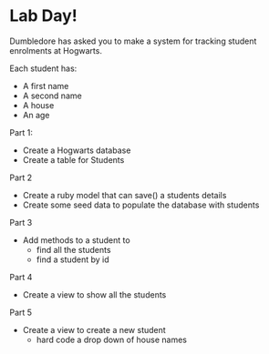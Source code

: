 # Lab Day!

Dumbledore has asked you to make a system for tracking student enrolments at Hogwarts.

Each student has:
- A first name
- A second name
- A house
- An age

Part 1:
 - Create a Hogwarts database
 - Create a table for Students

Part 2
 - Create a ruby model that can save() a students details
 - Create some seed data to populate the database with students

Part 3
- Add methods to a student to
  - find all the students
  - find a student by id

Part 4
- Create a view to show all the students

Part 5
- Create a view to create a new student
  - hard code a drop down of house names

<!-- Part 6

A house can be one of Gryffindor, Ravenclaw, Hufflepuff, or Slytherin and should be stored in the database with:
  - A name
  - Optionally, a url for a logo

  - Create a table for Houses
  - Create a ruby model that can save() the details of a house
  - Seed the database

Part 7
  - Add a method to House to find all houses
  - Add a method to House to find a house by id

Part 8
  - Alter the student to have a foreign key to House instead of text
  - Add a method to Student to find a house() for the student

Part 9
  - Change the new student form to populate the drop down from the House table -->


